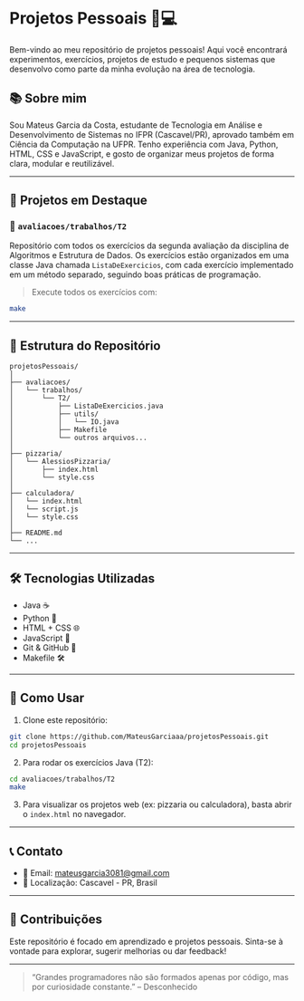 # Projetos Pessoais 🧠💻

Bem-vindo ao meu repositório de projetos pessoais! Aqui você encontrará experimentos, exercícios, projetos de estudo e pequenos sistemas que desenvolvo como parte da minha evolução na área de tecnologia.

## 📚 Sobre mim

Sou Mateus Garcia da Costa, estudante de Tecnologia em Análise e Desenvolvimento de Sistemas no IFPR (Cascavel/PR), aprovado também em Ciência da Computação na UFPR. Tenho experiência com Java, Python, HTML, CSS e JavaScript, e gosto de organizar meus projetos de forma clara, modular e reutilizável.

---

## 🚀 Projetos em Destaque

### 🔧 `avaliacoes/trabalhos/T2`
Repositório com todos os exercícios da segunda avaliação da disciplina de Algoritmos e Estrutura de Dados. Os exercícios estão organizados em uma classe Java chamada `ListaDeExercicios`, com cada exercício implementado em um método separado, seguindo boas práticas de programação.

> Execute todos os exercícios com:
```bash
make
````

---

## 📁 Estrutura do Repositório

```
projetosPessoais/
│
├── avaliacoes/
│   └── trabalhos/
│       └── T2/
│           ├── ListaDeExercicios.java
│           ├── utils/
│           │   └── IO.java
│           ├── Makefile
│           └── outros arquivos...
│
├── pizzaria/
│   └── AlessiosPizzaria/
│       ├── index.html
│       └── style.css
│
├── calculadora/
│   └── index.html
│   └── script.js
│   └── style.css
│
├── README.md
└── ...
```

---

## 🛠️ Tecnologias Utilizadas

* Java ☕
* Python 🐍
* HTML + CSS 🌐
* JavaScript 📜
* Git & GitHub 🐙
* Makefile 🛠️

---

## 📌 Como Usar

1. Clone este repositório:

```bash
git clone https://github.com/MateusGarciaaa/projetosPessoais.git
cd projetosPessoais
```

2. Para rodar os exercícios Java (T2):

```bash
cd avaliacoes/trabalhos/T2
make
```

3. Para visualizar os projetos web (ex: pizzaria ou calculadora), basta abrir o `index.html` no navegador.

---

## 📞 Contato

* 📧 Email: mateusgarcia3081@gmail.com
* 📍 Localização: Cascavel - PR, Brasil

---

## 🤝 Contribuições

Este repositório é focado em aprendizado e projetos pessoais. Sinta-se à vontade para explorar, sugerir melhorias ou dar feedback!

---

> “Grandes programadores não são formados apenas por código, mas por curiosidade constante.” – Desconhecido

```

